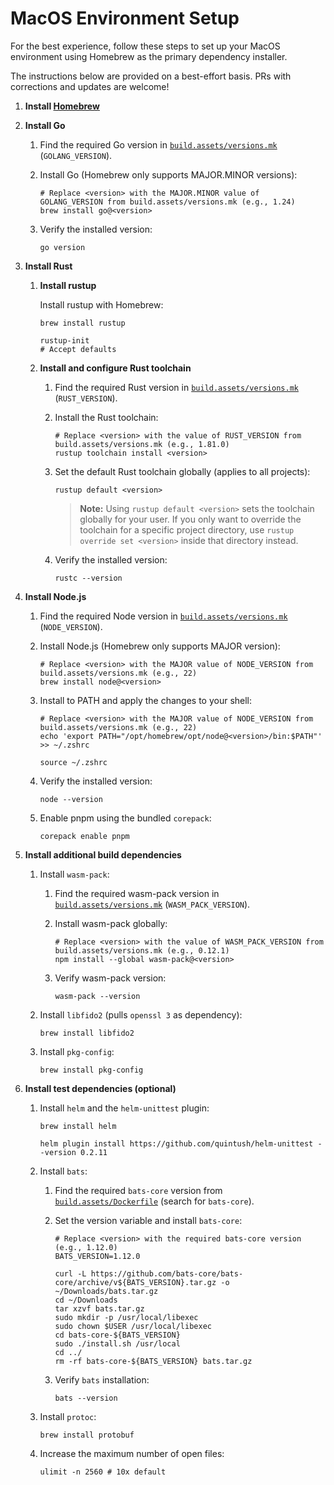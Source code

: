 # MacOS Environment Setup

For the best experience, follow these steps to set up your MacOS environment
using Homebrew as the primary dependency installer.

The instructions below are provided on a best-effort basis. PRs with corrections
and updates are welcome!

1. **Install [Homebrew](https://brew.sh/)**

1. **Install Go**
    1. Find the required Go version in
      [`build.assets/versions.mk`](/build.assets/versions.mk)
      (`GOLANG_VERSION`).

    1. Install Go (Homebrew only supports MAJOR.MINOR versions):

        ```shell
        # Replace <version> with the MAJOR.MINOR value of GOLANG_VERSION from build.assets/versions.mk (e.g., 1.24)
        brew install go@<version>
        ```

    1. Verify the installed version:

        ```shell
        go version
        ```

1. **Install Rust**
    1. **Install rustup**

        Install rustup with Homebrew:

        ```shell
        brew install rustup

        rustup-init
        # Accept defaults
        ```

    1. **Install and configure Rust toolchain**
        1. Find the required Rust version in
            [`build.assets/versions.mk`](/build.assets/versions.mk)
            (`RUST_VERSION`).

        1. Install the Rust toolchain:

            ```shell
            # Replace <version> with the value of RUST_VERSION from build.assets/versions.mk (e.g., 1.81.0)
            rustup toolchain install <version>
            ```

        1. Set the default Rust toolchain globally (applies to all projects):

            ```shell
            rustup default <version>
            ```

            > **Note:** Using `rustup default <version>` sets the toolchain
            > globally for your user. If you only want to override the toolchain
            > for a specific project directory, use `rustup override set
            > <version>` inside that directory instead.

        1. Verify the installed version:

            ```shell
            rustc --version
            ```

1. **Install Node.js**
    1. Find the required Node version in
      [`build.assets/versions.mk`](/build.assets/versions.mk) (`NODE_VERSION`).

    1. Install Node.js (Homebrew only supports MAJOR version):

        ```shell
        # Replace <version> with the MAJOR value of NODE_VERSION from build.assets/versions.mk (e.g., 22)
        brew install node@<version>
        ```

    1. Install to PATH and apply the changes to your shell:

        ```shell
        # Replace <version> with the MAJOR value of NODE_VERSION from build.assets/versions.mk (e.g., 22)
        echo 'export PATH="/opt/homebrew/opt/node@<version>/bin:$PATH"' >> ~/.zshrc

        source ~/.zshrc
        ```

    1. Verify the installed version:

        ```shell
        node --version
        ```

    1. Enable pnpm using the bundled `corepack`:

        ```shell
        corepack enable pnpm
        ```

1. **Install additional build dependencies**
   1. Install `wasm-pack`:
      1. Find the required wasm-pack version in
      [`build.assets/versions.mk`](/build.assets/versions.mk)
      (`WASM_PACK_VERSION`).

      1. Install wasm-pack globally:

          ```shell
          # Replace <version> with the value of WASM_PACK_VERSION from build.assets/versions.mk (e.g., 0.12.1)
          npm install --global wasm-pack@<version>
          ```

      1. Verify wasm-pack version:

          ```shell
          wasm-pack --version
          ```

   1. Install `libfido2` (pulls `openssl 3` as dependency):

      ```shell
      brew install libfido2
      ```

   1. Install `pkg-config`:

      ```shell
      brew install pkg-config
      ```

1. **Install test dependencies (optional)**
    1. Install `helm` and the `helm-unittest` plugin:

        ```shell
        brew install helm

        helm plugin install https://github.com/quintush/helm-unittest --version 0.2.11
        ```

    1. Install `bats`:
        1. Find the required `bats-core` version from
            [`build.assets/Dockerfile`](/build.assets/Dockerfile) (search for `bats-core`).
        1. Set the version variable and install `bats-core`:

            ```shell
            # Replace <version> with the required bats-core version (e.g., 1.12.0)
            BATS_VERSION=1.12.0

            curl -L https://github.com/bats-core/bats-core/archive/v${BATS_VERSION}.tar.gz -o ~/Downloads/bats.tar.gz
            cd ~/Downloads
            tar xzvf bats.tar.gz
            sudo mkdir -p /usr/local/libexec
            sudo chown $USER /usr/local/libexec
            cd bats-core-${BATS_VERSION}
            sudo ./install.sh /usr/local
            cd ../
            rm -rf bats-core-${BATS_VERSION} bats.tar.gz
            ```

        1. Verify `bats` installation:

              ```shell
              bats --version
              ```

    1. Install `protoc`:

        ```shell
        brew install protobuf
        ```

    1. Increase the maximum number of open files:

        ```shell
        ulimit -n 2560 # 10x default
        ```
